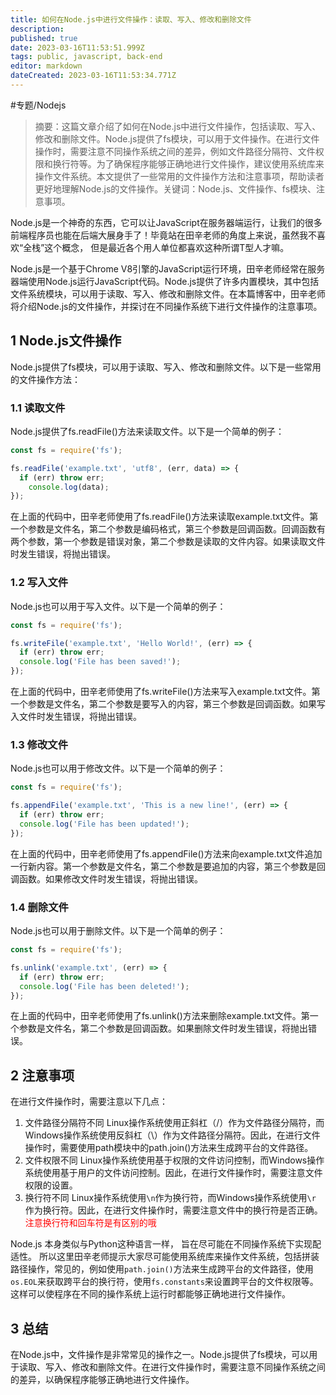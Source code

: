 ```yaml
---
title: 如何在Node.js中进行文件操作：读取、写入、修改和删除文件
description: 
published: true
date: 2023-03-16T11:53:51.999Z
tags: public, javascript, back-end
editor: markdown
dateCreated: 2023-03-16T11:53:34.771Z
---
```



#专题/Nodejs

> 摘要：这篇文章介绍了如何在Node.js中进行文件操作，包括读取、写入、修改和删除文件。Node.js提供了fs模块，可以用于文件操作。在进行文件操作时，需要注意不同操作系统之间的差异，例如文件路径分隔符、文件权限和换行符等。为了确保程序能够正确地进行文件操作，建议使用系统库来操作文件系统。本文提供了一些常用的文件操作方法和注意事项，帮助读者更好地理解Node.js的文件操作。关键词：Node.js、文件操作、fs模块、注意事项。


Node.js是一个神奇的东西，它可以让JavaScript在服务器端运行，让我们的很多前端程序员也能在后端大展身手了！毕竟站在田辛老师的角度上来说，虽然我不喜欢“全栈”这个概念， 但是最近各个用人单位都喜欢这种所谓T型人才嘛。 

Node.js是一个基于Chrome V8引擎的JavaScript运行环境，田辛老师经常在服务器端使用Node.js运行JavaScript代码。Node.js提供了许多内置模块，其中包括文件系统模块，可以用于读取、写入、修改和删除文件。在本篇博客中，田辛老师将介绍Node.js的文件操作，并探讨在不同操作系统下进行文件操作的注意事项。
    
## 1 Node.js文件操作
    
Node.js提供了fs模块，可以用于读取、写入、修改和删除文件。以下是一些常用的文件操作方法：
    
### 1.1 读取文件
    
Node.js提供了fs.readFile()方法来读取文件。以下是一个简单的例子：
    
```javascript
const fs = require('fs');

fs.readFile('example.txt', 'utf8', (err, data) => {
  if (err) throw err;
    console.log(data);
});
```
    
在上面的代码中，田辛老师使用了fs.readFile()方法来读取example.txt文件。第一个参数是文件名，第二个参数是编码格式，第三个参数是回调函数。回调函数有两个参数，第一个参数是错误对象，第二个参数是读取的文件内容。如果读取文件时发生错误，将抛出错误。
    
### 1.2 写入文件
    
Node.js也可以用于写入文件。以下是一个简单的例子：
    
```javascript
const fs = require('fs');

fs.writeFile('example.txt', 'Hello World!', (err) => {
  if (err) throw err;
  console.log('File has been saved!');
});
```
    
在上面的代码中，田辛老师使用了fs.writeFile()方法来写入example.txt文件。第一个参数是文件名，第二个参数是要写入的内容，第三个参数是回调函数。如果写入文件时发生错误，将抛出错误。
    
### 1.3 修改文件
    
Node.js也可以用于修改文件。以下是一个简单的例子：
    
```javascript
const fs = require('fs');

fs.appendFile('example.txt', 'This is a new line!', (err) => {
  if (err) throw err;
  console.log('File has been updated!');
});
```
    
在上面的代码中，田辛老师使用了fs.appendFile()方法来向example.txt文件追加一行新内容。第一个参数是文件名，第二个参数是要追加的内容，第三个参数是回调函数。如果修改文件时发生错误，将抛出错误。
    
### 1.4 删除文件
    
Node.js也可以用于删除文件。以下是一个简单的例子：
    
```javascript
const fs = require('fs');

fs.unlink('example.txt', (err) => {
  if (err) throw err;
  console.log('File has been deleted!');
});
```
    
在上面的代码中，田辛老师使用了fs.unlink()方法来删除example.txt文件。第一个参数是文件名，第二个参数是回调函数。如果删除文件时发生错误，将抛出错误。
    
## 2 注意事项
    
在进行文件操作时，需要注意以下几点：
    
1.  文件路径分隔符不同
    Linux操作系统使用正斜杠（/）作为文件路径分隔符，而Windows操作系统使用反斜杠（\）作为文件路径分隔符。因此，在进行文件操作时，需要使用path模块中的path.join()方法来生成跨平台的文件路径。
2.  文件权限不同
    Linux操作系统使用基于权限的文件访问控制，而Windows操作系统使用基于用户的文件访问控制。因此，在进行文件操作时，需要注意文件权限的设置。
3.  换行符不同
    Linux操作系统使用`\n`作为换行符，而Windows操作系统使用`\r` 作为换行符。因此，在进行文件操作时，需要注意文件中的换行符是否正确。<font color=red>注意换行符和回车符是有区别的哦</font>

Node.js 本身类似与Python这种语言一样， 旨在尽可能在不同操作系统下实现配适性。 所以这里田辛老师提示大家尽可能使用系统库来操作文件系统，包括拼装路径操作，常见的，例如使用`path.join()`方法来生成跨平台的文件路径，使用`os.EOL`来获取跨平台的换行符，使用`fs.constants`来设置跨平台的文件权限等。这样可以使程序在不同的操作系统上运行时都能够正确地进行文件操作。

## 3 总结

在Node.js中，文件操作是非常常见的操作之一。Node.js提供了fs模块，可以用于读取、写入、修改和删除文件。在进行文件操作时，需要注意不同操作系统之间的差异，以确保程序能够正确地进行文件操作。